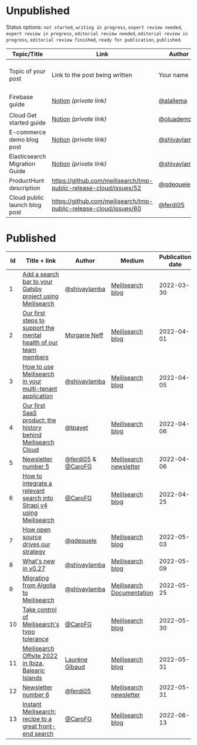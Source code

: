 # Unpublished

Status options: `not started`, `writing in progress`, `expert review needed`, `expert review in progress`, `editorial review needed`, `editorial review in progress`, `editorial review finished`, `ready for publication`, `published`.

| Topic/Title | Link | Author | Medium | ETA | Status |
|---|---|---|---|---|---|
| Topic of your post | Link to the post being written | Your name | Mediums where the post will be published | Tentative date for the publication | Status of the publication process |
| Firebase guide | [Notion](https://www.notion.so/meilisearch/Firebase-guide-f26f200fd5944f7e8f55810b35ca1e54) _(private link)_ | [@alallema](https://github.com/alallema) | [Meilisearch blog](https://blog.meilisearch.com/) (at least) | 2022-06-20 | `editorial review finished` |
| Cloud Get started guide | [Notion](https://www.notion.so/meilisearch/Getting-Started-with-Meilisearch-Cloud-3110211869ad43fd80f9603319b6ccba) _(private link)_ | [@oluademola](https://github.com/oluademola) | [Meilisearch Cloud website](https://cloud.meilisearch.com/) | 2022-06-27 | `writing in progress` |
| E-commerce demo blog post | [Notion](https://www.notion.so/meilisearch/Ecommerce-Demo-Tutorial-93212d48474a47519354d54b83d28a09) _(private link)_ | [@shivaylamba](https://github.com/shivaylamba) | [Meilisearch blog](https://blog.meilisearch.com/) | 2022-06-30 (TBC) | `writing in progress` |
| Elasticsearch Migration Guide | [Notion](https://www.notion.so/meilisearch/Elasticsearch-migration-guide-45607a91cdcb4d08b19319fb7799e49f) _(private link)_ | [@shivaylamba](https://github.com/shivaylamba) | [Meilisearch documentation](https://docs.meilisearch.com/) | 2022-07-15 (TBC) | `writing in progress` |
| ProductHunt description | https://github.com/meilisearch/tmp-public-release-cloud/issues/52 | [@qdequele](https://github.com/qdequele) | [Product Hunt](https://www.producthunt.com/) | 2022-08-30 (TBC) | `not started` |
| Cloud public launch blog post | https://github.com/meilisearch/tmp-public-release-cloud/issues/60 | [@ferdi05](https://github.com/ferdi05) | [Meilisearch blog](https://blog.meilisearch.com/) | 2022-08-30 (TBC) | `not started` |

# Published

| Id | Title + link | Author | Medium | Publication date |
|---|---|---|---|---|
| 1 | [Add a search bar to your Gatsby project using Meilisearch](https://blog.meilisearch.com/add-a-search-bar-to-your-gatsby-project-using-meilisearch/) | [@shivaylamba](https://github.com/shivaylamba) | [Meilisearch blog](https://blog.meilisearch.com/) | 2022-03-30 |
| 2 | [Our first steps to support the mental health of our team members](https://blog.meilisearch.com/our-first-steps-to-support-the-mental-health-of-our-team-members/) | [Morgane Neff](https://meilisearch.notion.site/Morgane-Neff-ce9c8e7d86ab46a6bdd64b3164bbec25) | [Meilisearch blog](https://blog.meilisearch.com/) | 2022-04-01 |
| 3 | [How to use Meilisearch in your multi-tenant application](https://blog.meilisearch.com/multi-tenancy/) | [@shivaylamba](https://github.com/shivaylamba) | [Meilisearch blog](https://blog.meilisearch.com/) |2022-04-05 |
| 4 | [Our first SaaS product: the history behind Meilisearch Cloud](https://blog.meilisearch.com/the-history-of-meilisearch-cloud/) | [@tpayet](https://github.com/tpayet) | [Meilisearch blog](https://blog.meilisearch.com/) |2022-04-06 |
| 5 | [Newsletter number 5](https://mailchi.mp/meilisearch/meilisearch-newsletter-5766633) | [@ferdi05](https://github.com/ferdi05) & [@CaroFG](https://github.com/CaroFG) | [Meilisearch newsletter](https://us2.campaign-archive.com/home/?u=27870f7b71c908a8b359599fb&id=31f7b55f37) |2022-04-06 |
| 6 | [How to integrate a relevant search into Strapi v4 using Meilisearch](https://blog.meilisearch.com/strapi-v4-plugin-meilisearch/)| [@CaroFG](https://github.com/CaroFG) | [Meilisearch blog](https://blog.meilisearch.com/) | 2022-04-25 |
| 7 | [How open source drives our strategy](https://blog.meilisearch.com/how-open-source-drives-our-strategy/) | [@qdequele](https://github.com/qdequele) | [Meilisearch blog](https://blog.meilisearch.com/) | 2022-05-03 |
| 8 | [What's new in v0.27](https://blog.meilisearch.com/whats-new-in-v0-27/) | [@shivaylamba](https://github.com/shivaylamba) | [Meilisearch blog](https://blog.meilisearch.com/) | 2022-05-09 |
| 9 | [Migrating from Algolia to Meilisearch](https://docs.meilisearch.com/learn/getting_started/algolia_migration.html) | [@shivaylamba](https://github.com/shivaylamba) | [Meilisearch Documentation](https://docs.meilisearch.com/) | 2022-05-25 |
| 10 | [Take control of Meilisearch's typo tolerance](https://blog.meilisearch.com/typo-tolerance/) | [@CaroFG](https://github.com/CaroFG) | [Meilisearch blog](https://blog.meilisearch.com/) | 2022-05-30 |
| 11 | [Meilisearch Offsite 2022 in Ibiza, Balearic Islands](https://blog.meilisearch.com/offsite-2022-ibiza/) | [Laurène Gibaud](https://meilisearch.notion.site/Laur-ne-Gibaud-4010db44b2b04ff098010f069b6ca8e8) | [Meilisearch blog](https://blog.meilisearch.com/) | 2022-05-31 |
| 12 | [Newsletter number 6](https://mailchi.mp/meilisearch/newsletter-6?e=241dde0770) | [@ferdi05](https://github.com/ferdi05) | [Meilisearch newsletter](https://us2.campaign-archive.com/home/?u=27870f7b71c908a8b359599fb&id=31f7b55f37) | 2022-05-31 |
| 13 | [Instant Meilisearch: recipe to a great front-end search](https://blog.meilisearch.com/instant-meilisearch/) | [@CaroFG](https://github.com/CaroFG) | [Meilisearch blog](https://blog.meilisearch.com/) | 2022-06-13 |
